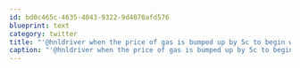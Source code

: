 ```yaml
---
id: bd0c465c-4635-4043-9322-9d4070afd576
blueprint: text
category: twitter
title: "'@hnldriver when the price of gas is bumped up by 5c to begin with.  Take a look at gas prices in non-safeway markets."
caption: "'@hnldriver when the price of gas is bumped up by 5c to begin with.  Take a look at gas prices in non-safeway markets."
---
```

